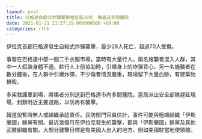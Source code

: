 ```yaml
---
layout: post
title: 巴格達自殺式炸彈襲擊增至逾28死　傷者送多間醫院
date: 2021-01-21 21:57:29.000000000 +08:00
categories: rthk
---
```


伊拉克首都巴格達發生自殺式炸彈襲擊，最少28人死亡，超過70人受傷。

事發在巴格達中部一個二手衣服市場，當時有大量行人。兩名施襲者混入人群，其中一人假裝身體不適，趁行人上前協助時，引爆身上的炸彈背心，另一名施襲者在數分鐘後，在人群中引爆炸彈，不少傷者情況嚴重，現場留下大量血跡，有建築物損毀。

多架救護車到場，將傷者分別送到巴格達市內多間醫院。當局派出安全部隊趕赴現場，封鎖附近主要道路，以防再有襲擊。

報道說暫時無人或組織承認責任。民防部門官員估計，事件可能與極端組織「伊斯蘭國」餘黨有關。最近幾個月在伊拉克發生的襲擊，都與「伊斯蘭國」餘黨及其他武裝組織有關，大部分襲擊目標是有美國人出入的地方，例如美國駐當地使領館。
